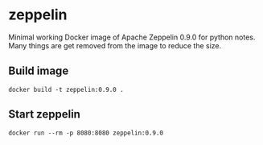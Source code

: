 # zeppelin

Minimal working Docker image of Apache Zeppelin 0.9.0 for python notes.
Many things are get removed from the image to reduce the size.

## Build image

```docker build -t zeppelin:0.9.0 .```

## Start zeppelin

```docker run --rm -p 8080:8080 zeppelin:0.9.0```